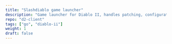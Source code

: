 ```yaml
---
title: "Slashdiablo game launcher"
description: "Game launcher for Diablo II, handles patching, configuration and launching multiple instances of the game"
repo: "d2-client"
tags: ["go", "diablo-ii"]
weight: 1
draft: false
---
```

